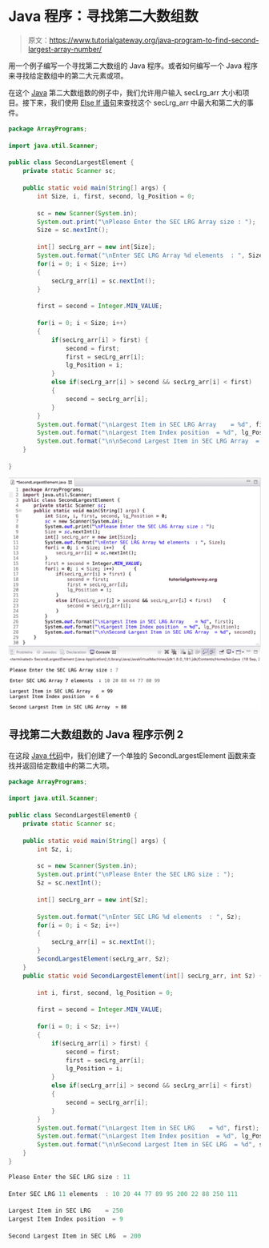 # Java 程序：寻找第二大数组数

> 原文：<https://www.tutorialgateway.org/java-program-to-find-second-largest-array-number/>

用一个例子编写一个寻找第二大数组的 Java 程序。或者如何编写一个 Java 程序来寻找给定数组中的第二大元素或项。

在这个 [Java](https://www.tutorialgateway.org/java-tutorial/) 第二大数组数的例子中，我们允许用户输入 secLrg_arr 大小和项目。接下来，我们使用 [Else If 语句](https://www.tutorialgateway.org/java-else-if-statement/)来查找这个 secLrg_arr 中最大和第二大的事件。

```java
package ArrayPrograms;

import java.util.Scanner;

public class SecondLargestElement {
	private static Scanner sc;

	public static void main(String[] args) {
		int Size, i, first, second, lg_Position = 0;

		sc = new Scanner(System.in);		
		System.out.print("\nPlease Enter the SEC LRG Array size : ");
		Size = sc.nextInt();

		int[] secLrg_arr = new int[Size];
		System.out.format("\nEnter SEC LRG Array %d elements  : ", Size);
		for(i = 0; i < Size; i++) 
		{
			secLrg_arr[i] = sc.nextInt();
		}

		first = second = Integer.MIN_VALUE;

		for(i = 0; i < Size; i++) 
		{
			if(secLrg_arr[i] > first) {
				second = first;
				first = secLrg_arr[i];
				lg_Position = i;
			}
			else if(secLrg_arr[i] > second && secLrg_arr[i] < first)
			{
				second = secLrg_arr[i];
			}
		}
		System.out.format("\nLargest Item in SEC LRG Array    = %d", first);
		System.out.format("\nLargest Item Index position  = %d", lg_Position);
		System.out.format("\n\nSecond Largest Item in SEC LRG Array  = %d", second);
	}

}
```

![Java Program to Find Second Largest Array Number 1](img/5e344a985097a47de5515d8a8e06ee26.png)

## 寻找第二大数组数的 Java 程序示例 2

在这段 [Java 代码](https://www.tutorialgateway.org/learn-java-programs/)中，我们创建了一个单独的 SecondLargestElement 函数来查找并返回给定数组中的第二大项。

```java
package ArrayPrograms;

import java.util.Scanner;

public class SecondLargestElement0 {
	private static Scanner sc;

	public static void main(String[] args) {
		int Sz, i;

		sc = new Scanner(System.in);		
		System.out.print("\nPlease Enter the SEC LRG size : ");
		Sz = sc.nextInt();

		int[] secLrg_arr = new int[Sz];

		System.out.format("\nEnter SEC LRG %d elements  : ", Sz);
		for(i = 0; i < Sz; i++) 
		{
			secLrg_arr[i] = sc.nextInt();
		}		
		SecondLargestElement(secLrg_arr, Sz);		
	}
	public static void SecondLargestElement(int[] secLrg_arr, int Sz) {

		int i, first, second, lg_Position = 0;

		first = second = Integer.MIN_VALUE;

		for(i = 0; i < Sz; i++) 
		{
			if(secLrg_arr[i] > first) {
				second = first;
				first = secLrg_arr[i];
				lg_Position = i;
			}
			else if(secLrg_arr[i] > second && secLrg_arr[i] < first)
			{
				second = secLrg_arr[i];
			}
		}
		System.out.format("\nLargest Item in SEC LRG    = %d", first);
		System.out.format("\nLargest Item Index position  = %d", lg_Position);
		System.out.format("\n\nSecond Largest Item in SEC LRG  = %d", second);
	}
}
```

```java
Please Enter the SEC LRG size : 11

Enter SEC LRG 11 elements  : 10 20 44 77 89 95 200 22 88 250 111

Largest Item in SEC LRG    = 250
Largest Item Index position  = 9

Second Largest Item in SEC LRG  = 200
```